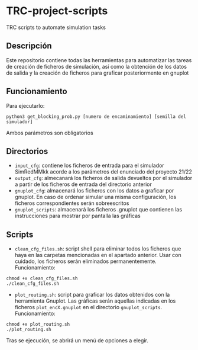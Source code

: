 # TRC-project-scripts
TRC scripts to automate simulation tasks

## Descripción
Este repositorio contiene todas las herramientas para automatizar las tareas de creación de ficheros de simulación, así como la obtención de los datos de salida y la creación de ficheros para graficar posteriormente en gnuplot

## Funcionamiento
Para ejecutarlo:

~~~
python3 get_blocking_prob.py [numero de encaminamiento] [semilla del simulador]
~~~

Ambos parámetros son obligatorios

## Directorios
- `input_cfg`: contiene los ficheros de entrada para el simulador SimRedMMkk acorde a los parámetros del enunciado del proyecto 21/22
- `output_cfg`: almecanará los ficheros de salida devueltos por el simulador a partir de los ficheros de entrada del directorio anterior
- `gnuplot_cfg`: almacenará los ficheros con los datos a graficar por gnuplot. En caso de ordenar simular una misma configuración, los ficheros correspondientes serán sobreescritos
- `gnuplot_scripts`: almacenará los ficheros .gnuplot que contienen las instrucciones para mostrar por pantalla las gráficas

## Scripts
- `clean_cfg_files.sh`: script shell para eliminar todos los ficheros que haya en las carpetas mencionadas en el apartado anterior. Usar con cuidado, los ficheros serán eliminados permanentemente.
Funcionamiento:
~~~
chmod +x clean_cfg_files.sh
./clean_cfg_files.sh
~~~

- `plot_routing.sh`: script para graficar los datos obtenidos con la herramienta Gnuplot. Las gráficas serán aquellas indicadas en los ficheros `plot_encX.gnuplot` en el directorio `gnuplot_scripts`. 
Funcionamiento:
~~~
chmod +x plot_routing.sh
./plot_routing.sh
~~~
Tras se ejecución, se abrirá un menú de opciones a elegir.
